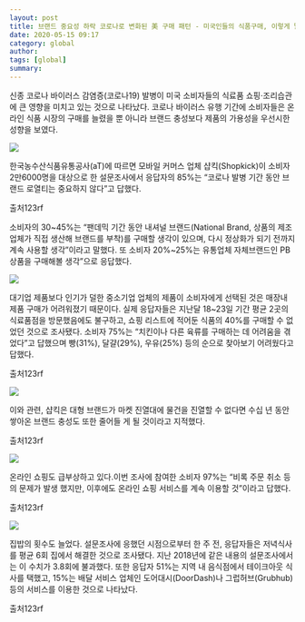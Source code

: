```yaml
---
layout: post
title: 브랜드 중요성 하락 코로나로 변화된 美 구매 패턴 - 미국인들의 식품구매, 이렇게 달라졌다
date: 2020-05-15 09:17
category: global
author: 
tags: [global]
summary: 
---
```



신종 코로나 바이러스 감염증(코로나19) 발병이 미국 소비자들의 식료품 쇼핑·조리습관에 큰 영향을 미치고 있는 것으로 나타났다. 코로나 바이러스 유행 기간에 소비자들은 온라인 식품 시장의 구매를 늘렸을 뿐 아니라 브랜드 충성보다 제품의 가용성을 우선시한 성향을 보였다.

![](https://img1.daumcdn.net/thumb/R720x0/?fname=https%3A%2F%2Ft1.daumcdn.net%2Fliveboard%2Frealfood%2F1af446c6121d4abf9ed1e2f9ddcb04da.jpg)

한국농수산식품유통공사(aT)에 따르면 모바일 커머스 업체 샵킥(Shopkick)이 소비자 2만6000명을 대상으로 한 설문조사에서 응답자의 85%는 “코로나 발병 기간 동안 브랜드 로열티는 중요하지 않다”고 답했다.  

출처123rf

소비자의 30~45%는 “팬데믹 기간 동안 내셔널 브랜드(National Brand, 상품의 제조업체가 직접 생산해 브랜드를 부착)를 구매할 생각이 있으며, 다시 정상화가 되기 전까지 계속 사용할 생각”이라고 말했다. 또 소비자 20%~25%는 유통업체 자체브랜드인 PB상품을 구매해볼 생각”으로 응답했다.

![](https://img1.daumcdn.net/thumb/R720x0/?fname=https%3A%2F%2Ft1.daumcdn.net%2Fliveboard%2Frealfood%2F33b1fdaba3a94f8ebd9b2e4368e73a1f.JPG)

대기업 제품보다 인기가 덜한 중소기업 업체의 제품이 소비자에게 선택된 것은 매장내 제품 구매가 어려워졌기 때문이다. 실제 응답자들은 지난달 18~23일 기간 평균 2곳의 식료품점을 방문했음에도 불구하고, 쇼핑 리스트에 적어둔 식품의 40%를 구매할 수 없었던 것으로 조사됐다. 소비자 75%는 “치킨이나 다른 육류를 구매하는 데 어려움을 겪었다”고 답했으며 빵(31%), 달걀(29%), 우유(25%) 등의 순으로 찾아보기 어려웠다고 답했다.  

출처123rf

![](https://img1.daumcdn.net/thumb/R720x0/?fname=https%3A%2F%2Ft1.daumcdn.net%2Fliveboard%2Frealfood%2F0dd96ea5c07342d88f510f29ebf69146.JPG)

이와 관련, 샵킥은 대형 브랜드가 마켓 진열대에 물건을 진열할 수 없다면 수십 년 동안 쌓아온 브랜드 충성도 또한 줄어들 게 될 것이라고 지적했다.  

출처123rf

![](https://img1.daumcdn.net/thumb/R720x0/?fname=https%3A%2F%2Ft1.daumcdn.net%2Fliveboard%2Frealfood%2Fa8eb7dde373f4a1887a4740fae42f50b.jpg)

온라인 쇼핑도 급부상하고 있다.이번 조사에 참여한 소비자 97%는 “비록 주문 취소 등의 문제가 발생 했지만, 이후에도 온라인 쇼핑 서비스를 계속 이용할 것”이라고 답했다.  

출처123rf

![](https://img1.daumcdn.net/thumb/R720x0/?fname=https%3A%2F%2Ft1.daumcdn.net%2Fliveboard%2Frealfood%2F542dc5e43685404581b7ed0da667ca7c.JPG)

집밥의 횟수도 늘었다. 설문조사에 응했던 시점으로부터 한 주 전, 응답자들은 저녁식사를 평균 6회 집에서 해결한 것으로 조사됐다. 지난 2018년에 같은 내용의 설문조사에서는 이 수치가 3.8회에 불과했다. 또한 응답자 51%는 지역 내 음식점에서 테이크아웃 식사를 택했고, 15%는 배달 서비스 업체인 도어대시(DoorDash)나 그럽허브(Grubhub) 등의 서비스를 이용한 것으로 나타났다.  

출처123rf